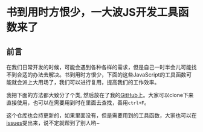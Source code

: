 # 书到用时方恨少，一大波JS开发工具函数来了

## 前言

在我们日常开发的时候，可能会遇到各种各样的需求，但是自己一时半会儿可能找不到合适的办法去解决。书到用时方恨少，下面的这些JavaScript的工具函数可能就会派上大用场了，我们可以进行复用，提高我们的工作效率。

我把下面的方法都大致分了个类, 然后放在了我的[GitHub](https://github.com/GolderBrother/blog/tree/master/javascript/jstUtils)上。大家可以clone下来直接使用，也可以在需要用到时在里面去查找，善用`ctrl+F`。

这个仓库也会持更新的，如果里面没有，但是需要用到的工具函数，大家也可以在[issues](https://github.com/GolderBrother/blog/issues)提出来，说不定就帮到了别人哟~



